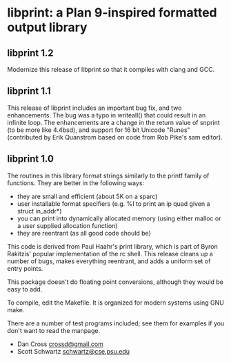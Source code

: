 libprint: a Plan 9-inspired formatted output library
====================================================

libprint 1.2
------------

Modernize this release of libprint so that it compiles with clang
and GCC.

libprint 1.1
------------

This release of libprint includes an important bug fix, and two
enhancements.  The bug was a typo in writeall() that could result in an
infinite loop.  The enhancements are a change in the return value of
snprint (to be more like 4.4bsd), and support for 16 bit Unicode
"Runes" (contributed by Erik Quanstrom based on code from Rob Pike's
sam editor).

libprint 1.0
------------

The routines in this library format strings similarly to the printf
family of functions.  They are better in the following ways:

* they are small and efficient
  (about 5K on a sparc)
* user installable format specifiers
  (e.g. %I to print an ip quad given a struct in_addr*)
* you can print into dynamically allocated memory
  (using either malloc or a user supplied allocation function)
* they are reentrant
  (as all good code should be)

This code is derived from Paul Haahr's print library, which is part of
Byron Rakitzis' popular implementation of the rc shell.  This release
cleans up a number of bugs, makes everything reentrant, and adds a
uniform set of entry points.

This package doesn't do floating point conversions, although they would
be easy to add.

To compile, edit the Makefile.  It is organized for modern systems
using GNU make.

There are a number of test programs included; see them for examples
if you don't want to read the manpage.

* Dan Cross <crossd@gmail.com>
* Scott Schwartz <schwartz@cse.psu.edu>
